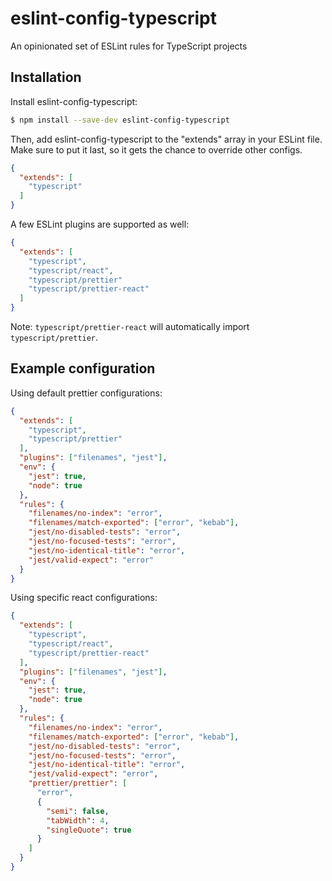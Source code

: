 # eslint-config-typescript
An opinionated set of ESLint rules for TypeScript projects

## Installation
Install eslint-config-typescript:

```bash
$ npm install --save-dev eslint-config-typescript
```

Then, add eslint-config-typescript to the "extends" array in your ESLint file. 
Make sure to put it last, so it gets the chance to override other configs.

```json
{
  "extends": [
    "typescript"
  ]
}
```

A few ESLint plugins are supported as well:
```json
{
  "extends": [
    "typescript",
    "typescript/react",
    "typescript/prettier"
    "typescript/prettier-react"
  ]
}
```

Note: `typescript/prettier-react` will automatically import `typescript/prettier`.

## Example configuration
Using default prettier configurations:
```json
{
  "extends": [
    "typescript",
    "typescript/prettier"    
  ],
  "plugins": ["filenames", "jest"],
  "env": {    
    "jest": true,
    "node": true
  },
  "rules": {
    "filenames/no-index": "error",
    "filenames/match-exported": ["error", "kebab"],
    "jest/no-disabled-tests": "error",
    "jest/no-focused-tests": "error",
    "jest/no-identical-title": "error",
    "jest/valid-expect": "error"
  }
}
```

Using specific react configurations:
```json
{
  "extends": [
    "typescript",
    "typescript/react",
    "typescript/prettier-react"
  ],
  "plugins": ["filenames", "jest"],
  "env": {    
    "jest": true,
    "node": true
  },
  "rules": {
    "filenames/no-index": "error",
    "filenames/match-exported": ["error", "kebab"],
    "jest/no-disabled-tests": "error",
    "jest/no-focused-tests": "error",
    "jest/no-identical-title": "error",
    "jest/valid-expect": "error",
    "prettier/prettier": [
      "error",
      {
        "semi": false,
        "tabWidth": 4,
        "singleQuote": true
      }
    ]
  }
}
```
